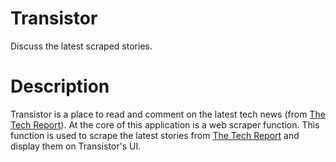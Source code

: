 # Transistor
Discuss the latest scraped stories.

# Description
Transistor is a place to read and comment on the latest tech news (from [The Tech Report](https://techreport.com/)). At the core of this application is a web scraper function. This function is used to scrape the latest stories from [The Tech Report](https://techreport.com/) and display them on Transistor's UI. 
